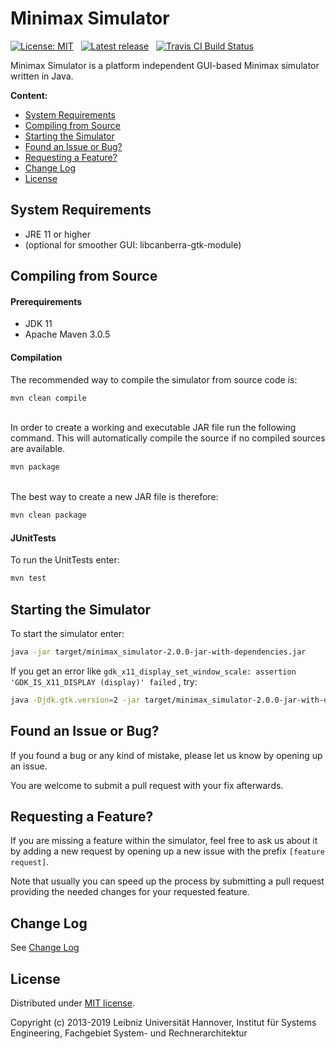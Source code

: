 Minimax Simulator
=================

[![License: MIT](https://img.shields.io/badge/License-MIT-yellow.svg)](https://github.com/SRAhub/MinimaxSimulator/blob/develop/LICENSE.txt) &nbsp; [![Latest release](http://img.shields.io/github/release/SRAhub/MinimaxSimulator.svg)](https://github.com/SRAhub/MinimaxSimulator/releases)	&nbsp; [![Travis CI Build Status](https://travis-ci.org/SRAhub/MinimaxSimulator.png?branch=master)](https://travis-ci.org/SRAhub/MinimaxSimulator) &nbsp; 

Minimax Simulator is a platform independent GUI-based Minimax simulator written in Java.

**Content:**
- [System Requirements](#system-requirements)
- [Compiling from Source](#compiling-source)
- [Starting the Simulator](#executing)
- [Found an Issue or Bug?](#bug)
- [Requesting a Feature?](#feature)
- [Change Log](#changelog)
- [License](#license)

<a name="system-requirements"></a> System Requirements
------------------------------------------------------
* JRE 11 or higher
* (optional for smoother GUI: libcanberra-gtk-module)

<a name="compiling-source"></a> Compiling from Source
------------------------------------------------------
#### Prerequirements
* JDK 11
* Apache Maven 3.0.5

#### Compilation
The recommended way to compile the simulator from source code is:
```bash
mvn clean compile
```
\
In order to create a working and executable JAR file run the following command.
This will automatically compile the source if no compiled sources are available.
```bash
mvn package
```
\
The best way to create a new JAR file is therefore:
```bash
mvn clean package
```

#### JUnitTests
To run the UnitTests enter:
```bash
mvn test
```

<a name="executing"></a> Starting the Simulator 
------------------------------------------------------
To start the simulator enter:
```bash
java -jar target/minimax_simulator-2.0.0-jar-with-dependencies.jar
```

If you get an error like
``gdk_x11_display_set_window_scale: assertion 'GDK_IS_X11_DISPLAY (display)' failed``
, try:
```bash
java -Djdk.gtk.version=2 -jar target/minimax_simulator-2.0.0-jar-with-dependencies.jar
```

<a name="bug"></a> Found an Issue or Bug?
-----------------------------------------
If you found a bug or any kind of mistake, please let us know by opening up an issue.

You are welcome to submit a pull request with your fix afterwards.

<a name="feature"></a> Requesting a Feature?
--------------------------------------------
If you are missing a feature within the simulator, feel free to ask us about it by adding a new request by opening up a new issue with the prefix `[feature request]`.

Note that usually you can speed up the process by submitting a pull request providing the needed changes for your requested feature.

<a name="changelog"></a> Change Log
---------------------------------
See [Change Log](https://srahub.github.io/MinimaxSimulator/changelog.html)

<a name="license"></a> License
------------------------------
Distributed under [MIT license](http://opensource.org/licenses/MIT).

Copyright (c) 2013-2019 Leibniz Universität Hannover, Institut für Systems Engineering, Fachgebiet System- und Rechnerarchitektur
